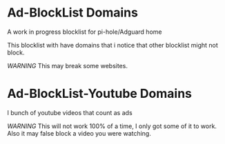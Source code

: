 # Ad-BlockList Domains

A work in progress blocklist for pi-hole/Adguard home

This blocklist with have domains that i notice that other blocklist might not block.

*WARNING* This may break some websites.


# Ad-BlockList-Youtube Domains

I bunch of youtube videos that count as ads

*WARNING* This will not work 100% of a time, I only got some of it to work. Also it may false block a video you were watching.
